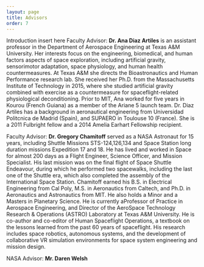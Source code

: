 ```yaml
---
layout: page
title: Advisors
order: 7
---
```

Introduction insert here
Faculty Advisor:
**Dr. Ana Diaz Artiles** is an assistant professor in the Department of Aerospace Engineering at Texas A&M University. Her interests focus on the engineering, biomedical, and human factors aspects of space exploration, including artificial
gravity, sensorimotor adaptation, space physiology, and human health countermeasures. At Texas A&M she directs the Bioastronautics and Human Performance research lab. She received her Ph.D. from the Massachusetts Institute of Technology in 2015, where she studied artificial gravity combined with exercise as a countermeasure for spaceflight-related physiological deconditioning. Prior to MIT, Ana worked for five years in Kourou (French Guiana) as a member of the Ariane 5 launch team. Dr. Diaz Artiles has a background in aeronautical engineering from Universidad Politcnica de Madrid (Spain), and SUPAERO in Toulouse 10 (France). She is a 2011 Fulbright fellow and a 2014 Amelia Earhart Fellowship recipient.

Faculty Advisor:
**Dr. Gregory Chamitoff** served as a NASA Astronaut for 15 years, including
Shuttle Missions STS-124,126,134 and Space Station long duration missions
Expedition 17 and 18. He has lived and worked in Space for almost 200 days
as a Flight Engineer, Science Officer, and Mission Specialist. His last mission
was on the final flight of Space Shuttle Endeavour, during which he performed
two spacewalks, including the last one of the Shuttle era, which also completed the assembly of the International Space Station. 
Chamitoff earned his B.S. in Electrical Engineering from Cal Poly, M.S. in Aeronautics from Caltech, and Ph.D. in Aeronautics and Astronautics from MIT. He also holds a Minor and a Masters in Planetary Science. He is currently aProfessor of Practice in Aerospace Engineering, and Director of the AeroSpace Technology Research & Operations (ASTRO) Laboratory at Texas A&M University. He is co-author and co-editor of Human Spaceflight Operations, a textbook on the lessons learned from the past 60 years of spaceflight. His research includes space robotics, autonomous systems, and the development of collaborative VR simulation environments for space system engineering and mission design.

NASA Advisor:
**Mr. Daren Welsh**


